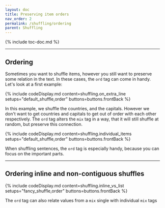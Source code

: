 ```yaml
---
layout: doc
title: Preserving item orders
nav_order: 2
permalink: /shuffling/ordering
parent: Shuffling
---
```


{% include toc-doc.md %}

---
## Ordering

Sometimes you want to shuffle items, however you still want to preserve some relation in the text.
In these cases, the `ord` tag can come in handy.
Let's look at a first example:

{% include codeDisplay.md content=shuffling.on_extra_line setups="default_shuffle,order" buttons=buttons.frontBack %}

In this example, we shuffle the countries, and the capitals.
However we don't want to get countries and capitals to get out of order with each other respectively.
The `ord` tag alters the `mix` tag in a way, that it will still shuffle at random, but preserve this connection.

{% include codeDisplay.md content=shuffling.individual_items setups="default_shuffle,order" buttons=buttons.frontBack %}

When shuffling sentences, the `ord` tag is especially handy, because you can focus on the important parts.

---
## Ordering inline and non-contiguous shuffles

{% include codeDisplay.md content=shuffling.inline_vs_list setups="fancy_shuffle,order" buttons=buttons.frontBack %}

The `ord` tag can also relate values from a `mix` single with individual `mix` tags

